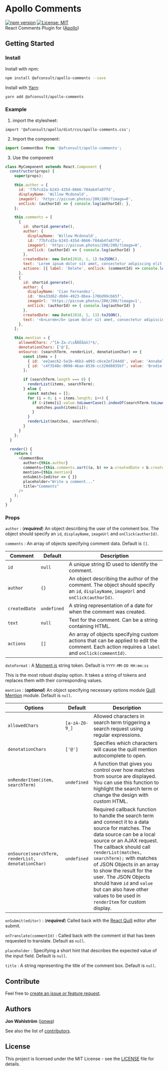 # Apollo Comments
[![npm version](https://badge.fury.io/js/%40afconsult%2Fapollo-comments.svg)](https://badge.fury.io/js/%40afconsult%2Fapollo-comments)
[![License: MIT](https://img.shields.io/badge/License-MIT-yellow.svg)](https://opensource.org/licenses/MIT)
<br />
React Comments Plugin for ([Apollo](https://github.com/afconsult/apollo))

## Getting Started
### Install
Install with npm:
```bash
npm install @afconsult/apollo-comments --save
```
Install with [Yarn](https://yarnpkg.com/en/):
```bash
yarn add @afconsult/apollo-comments
```

### Example
1. import the stylesheet:
```javscript
import '@afconsult/apollo/dist/css/apollo-comments.css';
```

2. Import the component:
```javascript
import CommentBox from '@afconsult/apollo-comments';
```

3. Use the component
```javascript
class MyComponent extends React.Component {
  constructor(props) {
    super(props);

    this.author = {
      id: '77bfcd2a-b243-435d-8666-784ab4fa87fd',
      displayName: 'Willow Mcdonald',
      imageUrl: 'https://picsum.photos/200/200/?image=0',
      onClick: (authorId) => { console.log(authorId); },
    };

    this.comments = [
      {
        id: shortid.generate(),
        author: {
          displayName: 'Willow Mcdonald',
          id: '77bfcd2a-b243-435d-8666-784ab4fa87fd',
          imageUrl: 'https://picsum.photos/200/200/?image=0',
          onClick: (authorId) => { console.log(authorId) }
        },
        createdDate: new Date(2018, 1, 1).toJSON(),
        text: 'Lorem ipsum dolor sit amet, consectetur adipiscing elit. Nunc dictum ipsum eu erat sagittis elementum...',
        actions: [{ label: 'Delete', onClick: (commentId) => console.log(`Deleted ${commentId}`) }],
      },
      {
        id: shortid.generate(),
        author: {
          displayName: 'Cian Fernandez',
          id: '0ea33d62-db04-4923-8bea-170bd99cb65f',
          imageUrl: 'https://picsum.photos/200/200/?image=1',
          onClick: (authorId) => { console.log(authorId) }
        },
        createdDate: new Date(2018, 1, 13).toJSON(),
        text: '<b>Lorem</b> ipsum dolor sit amet, consectetur adipiscing elit. \nNunc dictum ipsum eu erat sagittis elementum...',
      },
    ];

    this.mention = {
      allowedChars: /^[A-Za-z\sÅÄÖåäö]*$/,
      denotationChars: ['@'],
      onSource: (searchTerm, renderList, denotationChar) => {
        const items = [
          { id: 'ee2aec62-5a1b-46b3-a093-c6ce2ef244dd', value: 'Annabelle Robinson' },
          { id: 'c4f3548c-0090-4bae-8536-cc320d8035bf', value: 'Brodie Stevenson' }
        ];

        if (searchTerm.length === 0) {
          renderList(items, searchTerm);
        } else {
          const matches = [];
          for (i = 0; i < items.length; i++) {
            if (~items[i].value.toLowerCase().indexOf(searchTerm.toLowerCase())) {
              matches.push(items[i]);
            }
          }
          renderList(matches, searchTerm);
        }
      }
    };
  }

  render() {    
    return (
      <CommentBox
        author={this.author}
        comments={this.comments.sort((a, b) => a.createdDate < b.createdDate ? -1 : 1)}
        mention={this.mention}
        onSubmit={editor => { }}
        placeholder="Write a comment..."
        title="Comments"
      />
    );
  }
}
```

### Props
`author`
: (**_required_**) An object describing the user of the comment box. The object should specify an `id`, `displayName`, `imageUrl` and `onClick(authorId)`.

`comments`
: An array of objects specifying comment data. Default is `[]`.

| Comment    | Default        | Description  |
| ---------- | -------------- | ------------ |
| `id` | `null` | A unique string ID used to identify the comment. |
| `author` | `{}` | An object describing the author of the comment. The object should specify an `id`, `displayName`, `imageUrl` and `onClick(authorId)`. |
| `createdDate` | `undefined` | A string representation of a date for when the comment was created. |
| `text` | `null` | Text for the comment. Can be a string containing HTML. |
| `actions` | `[]` | An array of objects specifying custom actions that can be applied to edit the comment. Each action requires a `label` and `onClick(commentId)`. |

`dateFormat`
: A [Moment.js](https://momentjs.com/docs/#/displaying/format/) string token. Default is `YYYY-MM-DD HH:mm:ss`

This is the most robust display option. It takes a string of tokens and replaces them with their corresponding values.

`mention`
: (**_optional_**) An object specifying necessary options module [Quill Mention](https://github.com/afconsult/quill-mention) module. Default is `null`.

| Options    | Default        | Description |
| ---------- | -------------- | ------------ |
| `allowedChars` | `[a-zA-Z0-9_]` | Allowed characters in search term triggering a search request using regular expressions. |
| `denotationChars` | `['@']` | Specifies which characters will cause the quill mention autocomplete to open. |
| `onRenderItem(item, searchTerm)` | `undefined` | A function that gives you control over how matches from source are displayed. You can use this function to highlight the search term or change the design with custom HTML. |
| `onSource(searchTerm, renderList, denotationChar)` | `undefined` |  Required callback function to handle the search term and connect it to a data source for matches. The data source can be a local source or an AJAX request. The callback should call `renderList(matches, searchTerm);` with matches of JSON Objects in an array to show the result for the user. The JSON Objects should have `id` and `value` but can also have other values to be used in `renderItem` for custom display. |

`onSubmit(editor)`
: (**_required_**) Called back with the [React Quill](https://github.com/zenoamaro/react-quill/blob/master/README.md) editor after submit.

`onTranslate(commentId)`
: Called back with the comment id that has been requested to translate. Default as `null`.

`placeholder`
: Specifying a short hint that describes the expected value of the input field. Default is `null`.

`title`
: A string representing the title of the comment box. Default is `null`.

## Contribute
Feel free to [create an issue or feature request](https://github.com/afconsult/apollo-comments/issues/new).

## Authors
**Jon Wahlström** ([jonwa](https://github.com/jonwa))

See also the list of [contributors](https://github.com/afconsult/apollo-comments/contributors).

## License
This project is licensed under the MIT License - see the [LICENSE](LICENSE) file for details.
